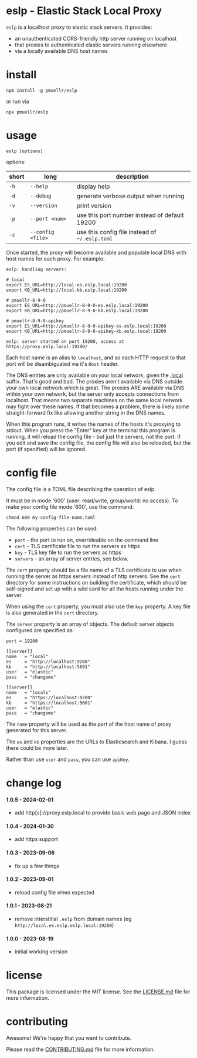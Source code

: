eslp - Elastic Stack Local Proxy
================================================================================

`eslp` is a localhost proxy to elastic stack servers.  It provides:

- an unauthenticated CORS-friendly http server running on localhost
- that proxies to authenticated elastic servers running elsewhere
- via a locally available DNS host names

install
================================================================================

    npm install -g pmuellr/eslp

or run via

    npx pmuellr/eslp
    
usage
================================================================================

    eslp [options] 
    
options:

| short | long              | description
| ----- |------------------ | ---------------------------------------------
| `-h`  | `--help`          | display help
| `-d`  | `--debug`         | generate verbose output when running
| `-v`  | `--version`       | print version
| `-p`  | `--port <num>`    | use this port number instead of default 19200
| `-c`  | `--config <file>` | use this config file instead of `~/.eslp.toml`

Once started, the proxy will become available and populate local DNS
with host names for each proxy.  For example:

    eslp: handling servers:

    # local
    export ES_URL=http://local-es.eslp.local:19200
    export KB_URL=http://local-kb.eslp.local:19200

    # pmuellr-8-9-0
    export ES_URL=http://pmuellr-8-9-0-es.eslp.local:19200
    export KB_URL=http://pmuellr-8-9-0-kb.eslp.local:19200

    # pmuellr-8-9-0-apikey
    export ES_URL=http://pmuellr-8-9-0-apikey-es.eslp.local:19200
    export KB_URL=http://pmuellr-8-9-0-apikey-kb.eslp.local:19200

    eslp: server started on port 19200, access at https://proxy.eslp.local:19200/

Each host name is an alias to `localhost`, and so each HTTP request to
that port will be disambiguated via it's `Host` header.

The DNS entries are only available on your local network, given the [.local][]
suffix.  That's good and bad.  The proxies aren't available via DNS outside your
own local network which is great.  The proxies ARE available via DNS within your
own network, but the server only accepts connections from localhost.  That means
two separate machines on the same local network may fight over these names.  If
that becomes a problem, there is likely some straight-forward fix like allowing
another string in the DNS names.

When this program runs, it writes the names of the hosts it's proxying to stdout.
When you press the "Enter" key at the terminal this program is running, it will
reload the config file - but just the servers, not the port.  If you edit and
save the config file, the config file will also be reloaded, but the port (if
specified) will be ignored.

[.local]: https://en.wikipedia.org/wiki/.local

config file
================================================================================

The config file is a TOML file describing the operation of eslp.

It must be in mode '600' (user: read/write, group/world: no access).
To make your config file mode '600', use the command:

    chmod 600 my-config-file-name.toml

The following properties can be used:

- `port` - the port to run on, overrideable on the command line
- `cert` - TLS certificate file to run the servers as https
- `key` - TLS key file to run the servers as https
- `servers` - an array of server entries, see below.

The `cert` property should be a file name of a TLS certificate to use
when running the server as https servers instead of http servers.
See the `cert` directory for some instructions on building the
certificate, which should be self-signed and set up with a wild card
for all the hosts running under the server.

When using the `cert` property, you must also use the `key` property.
A key file is also generated in the `cert` directory.

The `server` property is an array of objects.  The default server objects
configured are specified as:

    port = 19200

    [[server]]
    name   = "local"
    es     = "http://localhost:9200"
    kb     = "http://localhost:5601"
    user   = "elastic"
    pass   = "changeme"

    [[server]]
    name   = "locals"
    es     = "https://localhost:9200"
    kb     = "https://localhost:5601"
    user   = "elastic"
    pass   = "changeme"

The `name` property will be used as the part of the host name of
proxy generated for this server.

The `es` and `kb` properties are the URLs to Elasticsearch and Kibana.
I guess there could be more later.

Rather than use `user` and `pass`, you can use `apiKey`.

change log
================================================================================

#### 1.0.5 - 2024-02-01

- add http[s]://proxy.eslp.local to provide basic web page and JSON index

#### 1.0.4 - 2024-01-30

- add https support

#### 1.0.3 - 2023-09-06

- fix up a few things

#### 1.0.2 - 2023-09-01

- reload config file when expected

#### 1.0.1 - 2023-08-21

- remove interstitial `.eslp` from domain names (eg `http://local.es.eslp.eslp.local:19200`)

#### 1.0.0 - 2023-08-19

- initial working version

license
================================================================================

This package is licensed under the MIT license.  See the [LICENSE.md][] file
for more information.

contributing
================================================================================

Awesome!  We're happy that you want to contribute.

Please read the [CONTRIBUTING.md][] file for more information.


[LICENSE.md]: LICENSE.md
[CONTRIBUTING.md]: CONTRIBUTING.md
[CHANGELOG.md]: CHANGELOG.md
